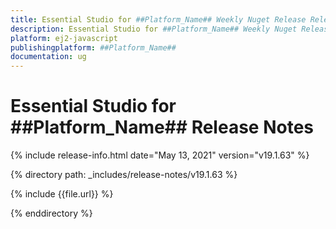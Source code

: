 ```yaml
---
title: Essential Studio for ##Platform_Name## Weekly Nuget Release Release Notes  
description: Essential Studio for ##Platform_Name## Weekly Nuget Release Release Notes  
platform: ej2-javascript
publishingplatform: ##Platform_Name##
documentation: ug
---
```


# Essential Studio for  ##Platform_Name##  Release Notes  

{% include release-info.html date="May 13, 2021"   version="v19.1.63"  %} 

{% directory path: _includes/release-notes/v19.1.63 %}

{% include {{file.url}} %}

{% enddirectory %}
